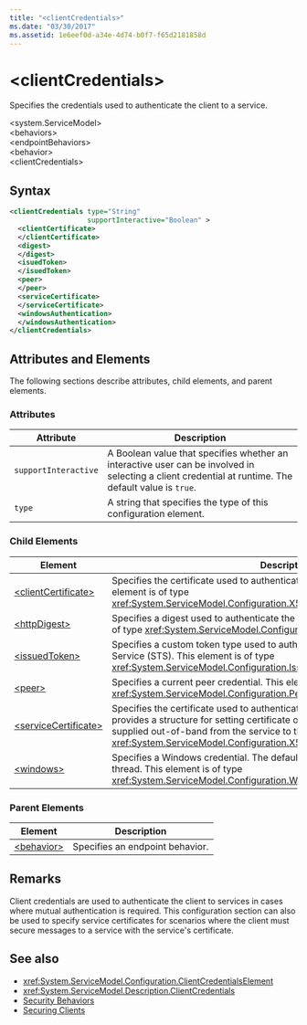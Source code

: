 ```yaml
---
title: "<clientCredentials>"
ms.date: "03/30/2017"
ms.assetid: 1e6eef0d-a34e-4d74-b0f7-f65d2181858d
---
```

# \<clientCredentials>
Specifies the credentials used to authenticate the client to a service.  
  
 \<system.ServiceModel>  
\<behaviors>  
\<endpointBehaviors>  
\<behavior>  
\<clientCredentials>  
  
## Syntax  
  
```xml  
<clientCredentials type="String"
                   supportInteractive="Boolean" >
  <clientCertificate>
  </clientCertificate>
  <digest>
  </digest>
  <isuedToken>
  </isuedToken>
  <peer>
  </peer>
  <serviceCertificate>
  </serviceCertificate>
  <windowsAuthentication>
  </windowsAuthentication>
</clientCredentials>
```  
  
## Attributes and Elements  
 The following sections describe attributes, child elements, and parent elements.  
  
### Attributes  
  
|Attribute|Description|  
|---------------|-----------------|  
|`supportInteractive`|A Boolean value that specifies whether an interactive user can be involved in selecting a client credential at runtime. The default value is `true`.|  
|`type`|A string that specifies the type of this configuration element.|  
  
### Child Elements  
  
|Element|Description|  
|-------------|-----------------|  
|[\<clientCertificate>](../../../../../docs/framework/configure-apps/file-schema/wcf/clientcertificate-of-clientcredentials-element.md)|Specifies the certificate used to authenticate the client to the service. This element is of type <xref:System.ServiceModel.Configuration.X509InitiatorCertificateClientElement>.|  
|[\<httpDigest>](../../../../../docs/framework/configure-apps/file-schema/wcf/httpdigest-element.md)|Specifies a digest used to authenticate the client to the service. This element is of type <xref:System.ServiceModel.Configuration.HttpDigestClientElement>.|  
|[\<issuedToken>](../../../../../docs/framework/configure-apps/file-schema/wcf/issuedtoken.md)|Specifies a custom token type used to authenticate the client to a Secure Token Service (STS). This element is of type <xref:System.ServiceModel.Configuration.IssuedTokenClientElement>.|  
|[\<peer>](../../../../../docs/framework/configure-apps/file-schema/wcf/peer-of-clientcredentials-element.md)|Specifies a current peer credential. This element is of type <xref:System.ServiceModel.Configuration.PeerCredentialElement>.|  
|[\<serviceCertificate>](../../../../../docs/framework/configure-apps/file-schema/wcf/servicecertificate-of-clientcredentials-element.md)|Specifies the certificate used to authenticate the service to the client and provides a structure for setting certificate options. This certificate must be supplied out-of-band from the service to the client. This element is of type <xref:System.ServiceModel.Configuration.X509RecipientCertificateClientElement>.|  
|[\<windows>](../../../../../docs/framework/configure-apps/file-schema/wcf/windows-of-clientcredentials-element.md)|Specifies a Windows credential. The default is the credential of the current thread. This element is of type <xref:System.ServiceModel.Configuration.WindowsClientElement>.|  
  
### Parent Elements  
  
|Element|Description|  
|-------------|-----------------|  
|[\<behavior>](../../../../../docs/framework/configure-apps/file-schema/wcf/behavior-of-endpointbehaviors.md)|Specifies an endpoint behavior.|  
  
## Remarks  
 Client credentials are used to authenticate the client to services in cases where mutual authentication is required. This configuration section can also be used to specify service certificates for scenarios where the client must secure messages to a service with the service's certificate.  
  
## See also
- <xref:System.ServiceModel.Configuration.ClientCredentialsElement>
- <xref:System.ServiceModel.Description.ClientCredentials>
- [Security Behaviors](../../../../../docs/framework/wcf/feature-details/security-behaviors-in-wcf.md)
- [Securing Clients](../../../../../docs/framework/wcf/securing-clients.md)
